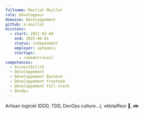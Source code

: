 ```yaml
---
fullname: Martial Maillot
role: Développeur
domaine: Développement
github: m-maillot
missions:
  - start: 2021-02-08
    end: 2025-06-01
    status: independent
    employer: opteamis
    startups:
      - codedutravail
competences:
  - Accessibilité
  - Développement
  - Développement Backend
  - Développement Frontend
  - Développement Full-stack
  - DevOps
---
```

Artisan logiciel (DDD, TDD, DevOps culture...), vélotaffeur 🚴, 👪